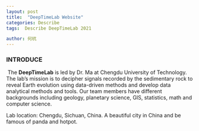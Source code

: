```yaml
---
layout: post
title:  "DeepTimeLab Website"
categories: Describe
tags:  Describe DeepTimeLab 2021

author: 何杭
---
```




###            INTRODUCE

​		The **DeepTimeLab** is led by Dr. Ma at Chengdu University of Technology. The lab’s mission is to decipher signals recorded by the sedimentary rock to reveal Earth evolution using data-driven methods and develop data analytical methods and tools. Our team members have different backgrounds including geology, planetary science, GIS, statistics, math and computer science. 

Lab location: Chengdu, Sichuan, China. A beautiful city in China and be famous of panda and hotpot.

